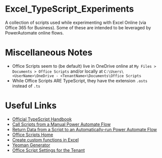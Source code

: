 # Excel_TypeScript_Experiments
A collection of scripts used while experimenting with Excel Online (via Office 365 for Business). Some of these are intended to be leveraged by PowerAutomate online flows.

# Miscellaneous Notes
- Office Scripts seem to (be default) live in OneDrive online at `My Files > Documents > Office Scripts` and/or locally at `C:\Users\<UserName>\OneDrive - <TenantName>\Documents\Office Scripts`
- While Office Scripts ARE TypeScript, they have the extension `.osts` instead of `.ts`

# Useful Links
- [Official TypeScript Handbook](https://www.typescriptlang.org/docs/handbook/intro.html)
- [Call Scripts from a Manual Power Automate Flow](https://docs.microsoft.com/en-us/office/dev/scripts/tutorials/excel-power-automate-manual)
- [Return Data from a Script to an Automatically-run Power Automate Flow](https://docs.microsoft.com/en-us/office/dev/scripts/tutorials/excel-power-automate-returns)
- [Office Scripts Home](https://learn.microsoft.com/en-us/office/dev/scripts/)
- [Create custom functions in Excel](https://learn.microsoft.com/en-us/office/dev/add-ins/excel/custom-functions-overview)
- [Yeoman Generator](https://learn.microsoft.com/en-us/office/dev/add-ins/develop/yeoman-generator-overview)
- [Office Script Settings for the Tenant](https://learn.microsoft.com/en-us/microsoft-365/admin/manage/manage-office-scripts-settings?view=o365-worldwide)